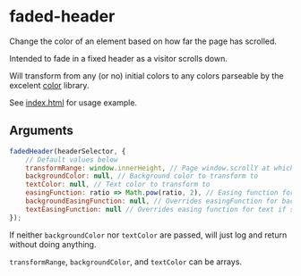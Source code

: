 faded-header
============

Change the color of an element based on how far the page has scrolled.

Intended to fade in a fixed header as a visitor scrolls down.

Will transform from any (or no) initial colors to any colors parseable by the excelent [color][color] library.

See [index.html][index] for usage example.

## Arguments
```js
fadedHeader(headerSelector, {
	// Default values below
	transformRange: window.innerHeight, // Page window.scrollY at which should be fully transformed
	backgroundColor: null, // Background color to transform to
	textColor: null, // Text color to transform to
	easingFunction: ratio => Math.pow(ratio, 2), // Easing function for the scrolled ratio. Number between 0 and 1 goes in and a number between 0 and 1 should come out
	backgroundEasingFunction: null, // Overrides easingFunction for background if set
	textEasingFunction: null // Overrides easing function for text if set
});
```
If neither `backgroundColor` nor `textColor` are passed, will just log and return without doing anything.

`transformRange`, `backgroundColor`, and `textColor` can be arrays. 

[color]: https://github.com/Qix-/color
[index]: https://github.com/jacobmischka/faded-header/blob/master/index.html
